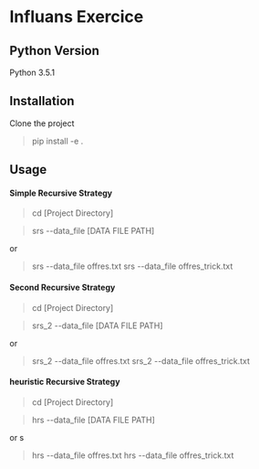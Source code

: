 # Influans Exercice
## Python Version
Python 3.5.1

## Installation
Clone the project
> pip install -e .


## Usage
#### Simple Recursive Strategy
> cd [Project Directory]

> srs --data_file [DATA FILE PATH]

or

> srs --data_file offres.txt
> srs --data_file offres_trick.txt


#### Second Recursive Strategy
> cd [Project Directory]

> srs_2 --data_file [DATA FILE PATH]

or

> srs_2 --data_file offres.txt
> srs_2 --data_file offres_trick.txt

#### heuristic Recursive Strategy
> cd [Project Directory]

> hrs --data_file [DATA FILE PATH]

or
s
> hrs --data_file offres.txt
> hrs --data_file offres_trick.txt

